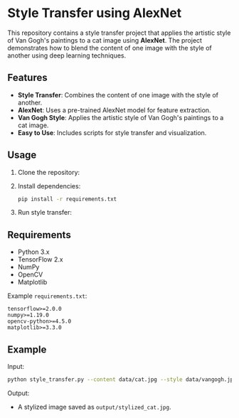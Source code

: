 

# Style Transfer using AlexNet

This repository contains a style transfer project that applies the artistic style of Van Gogh's paintings to a cat image using **AlexNet**. The project demonstrates how to blend the content of one image with the style of another using deep learning techniques.

## Features

- **Style Transfer**: Combines the content of one image with the style of another.
- **AlexNet**: Uses a pre-trained AlexNet model for feature extraction.
- **Van Gogh Style**: Applies the artistic style of Van Gogh's paintings to a cat image.
- **Easy to Use**: Includes scripts for style transfer and visualization.

## Usage

1. Clone the repository:
   

2. Install dependencies:
   ```bash
   pip install -r requirements.txt
   ```

3. Run style transfer:
   

## Requirements

- Python 3.x
- TensorFlow 2.x
- NumPy
- OpenCV
- Matplotlib

Example `requirements.txt`:
```plaintext
tensorflow>=2.0.0
numpy>=1.19.0
opencv-python>=4.5.0
matplotlib>=3.3.0
```

## Example

Input:
```bash
python style_transfer.py --content data/cat.jpg --style data/vangogh.jpg --output output/stylized_cat.jpg
```

Output:
- A stylized image saved as `output/stylized_cat.jpg`.

